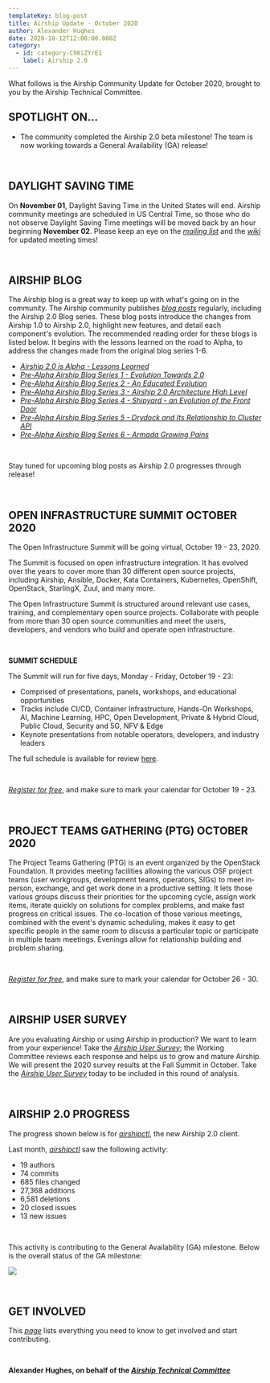 ```yaml
---
templateKey: blog-post
title: Airship Update - October 2020
author: Alexander Hughes
date: 2020-10-12T12:00:00.000Z
category:
  - id: category-C98iZYrE1
    label: Airship 2.0
---
```


What follows is the Airship Community Update for October 2020, brought to you by the Airship Technical Committee.
<!-- more -->

## **SPOTLIGHT ON...**

- The community completed the Airship 2.0 beta milestone! The team is now working towards a General Availability (GA)
  release!

<br>

## **DAYLIGHT SAVING TIME**

On **November 01**, Daylight Saving Time in the United States will end. Airship community meetings are scheduled in US
Central Time, so those who do not observe Daylight Saving Time meetings will be moved back by an hour beginning
**November 02**. Please keep an eye on the [*mailing list*](
http://lists.airshipit.org/cgi-bin/mailman/listinfo/airship-discuss) and the [*wiki*](
https://wiki.openstack.org/wiki/Airship) for updated meeting times!

<br>

## **AIRSHIP BLOG**

The Airship blog is a great way to keep up with what's going on in the community. The Airship community publishes
[_blog posts_](https://www.airshipit.org/blog/) regularly, including the Airship 2.0 Blog series. These blog posts
introduce the changes from Airship 1.0 to Airship 2.0, highlight new features, and detail each component's evolution.
The recommended reading order for these blogs is listed below. It begins with the lessons learned on the road to Alpha,
to address the changes made from the original blog series 1-6.

- [*Airship 2.0 is Alpha - Lessons Learned*](https://www.airshipit.org/blog/airship2-is-alpha/)
- [*Pre-Alpha Airship Blog Series 1 - Evolution Towards 2.0*](
  https://www.airshipit.org/blog/pre-alpha-airship-blog-series-1-evolution-towards-2.0/)
- [*Pre-Alpha Airship Blog Series 2 - An Educated Evolution*](
  https://www.airshipit.org/blog/pre-alpha-airship-blog-series-2-an-educated-evolution/)
- [*Pre-Alpha Airship Blog Series 3 - Airship 2.0 Architecture High Level*](
  https://www.airshipit.org/blog/pre-alpha-airship-blog-series-3-airship-2.0-architecture-high-level/)
- [*Pre-Alpha Airship Blog Series 4 - Shipyard - an Evolution of the Front Door*](
  https://www.airshipit.org/blog/pre-alpha-airship-blog-series-4-shipyard-an-evolution-of-the-front-door/)
- [*Pre-Alpha Airship Blog Series 5 - Drydock and Its Relationship to Cluster API*](
  https://www.airshipit.org/blog/pre-alpha-airship-blog-series-5-drydock-and-its-relationship-to-cluster-api/)
- [*Pre-Alpha Airship Blog Series 6 - Armada Growing Pains*](
  https://www.airshipit.org/blog/pre-alpha-airship-blog-series-6-armada-growing-pains/)

<br>

Stay tuned for upcoming blog posts as Airship 2.0 progresses through release!

<br>

## **OPEN INFRASTRUCTURE SUMMIT OCTOBER 2020**

The Open Infrastructure Summit will be going virtual, October 19 - 23, 2020.

The Summit is focused on open infrastructure integration. It has evolved over the years to cover more than 30 different
open source projects, including Airship, Ansible, Docker, Kata Containers, Kubernetes, OpenShift, OpenStack, StarlingX,
Zuul, and many more.

The Open Infrastructure Summit is structured around relevant use cases, training, and complementary open source
projects. Collaborate with people from more than 30 open source communities and meet the users, developers, and vendors
who build and operate open infrastructure.

<br>

**SUMMIT SCHEDULE**

The Summit will run for five days, Monday - Friday, October 19 - 23:
- Comprised of presentations, panels, workshops, and educational opportunities
- Tracks include CI/CD, Container Infrastructure, Hands-On Workshops, AI, Machine Learning, HPC, Open Development,
  Private & Hybrid Cloud, Public Cloud, Security and 5G, NFV & Edge
- Keynote presentations from notable operators, developers, and industry leaders 

The full schedule is available for review [here](https://www.openstack.org/summit/2020/summit-schedule#day=2020-10-19).

<br>

[_Register for free_](https://openinfrasummit2020.eventbrite.com/), and make sure to mark your calendar for
October 19 - 23. 

<br>

## **PROJECT TEAMS GATHERING (PTG) OCTOBER 2020**

The Project Teams Gathering (PTG) is an event organized by the OpenStack Foundation. It provides meeting facilities
allowing the various OSF project teams (user workgroups, development teams, operators, SIGs) to meet in-person,
exchange, and get work done in a productive setting. It lets those various groups discuss their priorities for the
upcoming cycle, assign work items, iterate quickly on solutions for complex problems, and make fast progress on critical
issues. The co-location of those various meetings, combined with the event's dynamic scheduling, makes it easy to get
specific people in the same room to discuss a particular topic or participate in multiple team meetings. Evenings allow
for relationship building and problem sharing.

<br>

[_Register for free_](https://october2020ptg.eventbrite.com/), and make sure to mark your calendar for October 26 - 30. 

<br>

## **AIRSHIP USER SURVEY**

Are you evaluating Airship or using Airship in production? We want to learn from your experience! Take the [_Airship
User Survey_](https://www.surveymonkey.com/r/YKZ9NC2); the Working Committee reviews each response and helps us to grow
and mature Airship. We will present the 2020 survey results at the Fall Summit in October. Take the [_Airship User
Survey_](https://www.surveymonkey.com/r/YKZ9NC2) today to be included in this round of analysis.

<br>

## **AIRSHIP 2.0 PROGRESS**

The progress shown below is for [_airshipctl_](https://opendev.org/airship/airshipctl), the new Airship 2.0 client.

Last month, [_airshipctl_](https://opendev.org/airship/airshipctl) saw the following activity:

* 19 authors
* 74 commits
* 685 files changed
* 27,368 additions
* 6,581 deletions
* 20 closed issues
* 13 new issues

<br>

This activity is contributing to the General Availability (GA) milestone. Below is the overall status of the GA
milestone:

![](/images/ga_status_october_2020.png)

<br>

## **GET INVOLVED**

This [_page_](https://www.airshipit.org/community/) lists everything you need to know to get involved and start
contributing. 

<br>

**Alexander Hughes, on behalf of the [_Airship Technical Committee_](
https://wiki.openstack.org/wiki/Airship/Airship-TC)**
